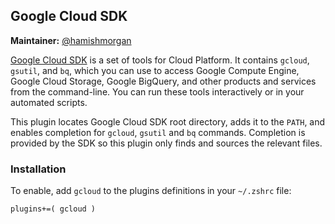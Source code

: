 ## Google Cloud SDK

**Maintainer:** [@hamishmorgan](https://github.com/hamishmorgan)

[Google Cloud SDK](https://cloud.google.com/sdk/) is a set of tools for Cloud Platform. 
It contains `gcloud`, `gsutil`, and `bq`, 
which you can use to access Google Compute Engine, Google Cloud Storage, Google BigQuery, 
and other products and services from the command-line. You can run these tools 
interactively or in your automated scripts.

This plugin locates Google Cloud SDK root directory, adds it to the `PATH`, and enables 
completion for `gcloud`, `gsutil` and `bq` commands. Completion is provided by the SDK
so this plugin only finds and sources the relevant files.


### Installation

To enable, add `gcloud` to the plugins definitions in your `~/.zshrc` file:

```
plugins+=( gcloud )
```
